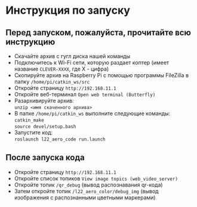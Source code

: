 # Инструкция по запуску
## Перед запуском, пожалуйста, прочитайте всю инструкцию  

- Скачайте архив с гугл диска нашей команды  
- Подключитесь к Wi-Fi сети, которую раздает коптер (имеет название `CLEVER-XXXX`, где X - цифра)  
- Скопируйте архив на Raspberry Pi с помощью программы FileZilla в папку `/home/pi/catkin_ws/src`  
- Откройте страницу `http://192.168.11.1`  
- Откройте веб-терминал `Open web terminal (Butterfly)` 
- Разархивируйте архив:  
`unzip <имя скаченного архива>`
- В папке `/home/pi/catkin_ws` выполните следующие команды:  
`catkin_make`  
`source devel/setup.bash`  
- Запустите код:  
`roslaunch l22_aero_code run.launch`  

## После запуска кода
- Откройте страницу `http://192.168.11.1`
- Откройте список топиков `View image topics (web_video_server)`
- Откройте топик `/qr_debug` (вывод распознавания qr-кода)  
- Затем откройте топик `/l22_aero_color/debug_img` (вывод изображения с распознанными цветными маркерами)  